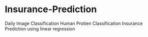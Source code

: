 # Insurance-Prediction
Daily Image Classification
Human Protien Classification
Insurance Prediction using linear regression
